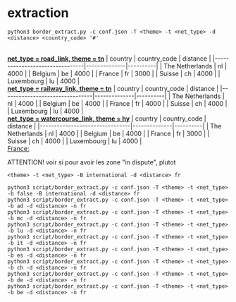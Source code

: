 # extraction
```
python3 border_extract.py -c conf.json -T <theme> -t <net_type> -d <distance> <country_code> '#'
```

<br>
<u><strong>net_type = road_link, theme = tn</strong></u>
| country                        | country_code | distance | 
|--------------------------------|--------------|----------|
| The Netherlands                | nl           | 4000     |
| Belgium                        | be           | 4000     |
| France                         | fr           | 3000     |
| Suisse                         | ch           | 4000     |
| Luxembourg                     | lu           | 4000     |

<br>
<u><strong>net_type = railway_link, theme = tn</strong></u>
| country                        | country_code | distance |
|--------------------------------|--------------|----------|
| The Netherlands                | nl           | 4000     |
| Belgium                        | be           | 4000     |
| France                         | fr           | 4000     |
| Suisse                         | ch           | 4000     |
| Luxembourg                     | lu           | 4000     |

<br>
<u><strong>net_type = watercourse_link, theme = hy</strong></u>
| country                        | country_code | distance |
|--------------------------------|--------------|----------|
| The Netherlands                | nl           | 4000     |
| Belgium                        | be           | 4000     |
| France                         | fr           | 3000     |
| Suisse                         | ch           | 4000     |
| Luxembourg                     | lu           | 4000     |

<br>
<u>France:</u>

ATTENTION!
voir si pour avoir les zone "in dispute", plutot 
```
<theme> -t <net_type> -B international -d <distance> fr
```

```
python3 script/border_extract.py -c conf.json -T <theme> -t <net_type> -b false -B international -d <distance> fr
python3 script/border_extract.py -c conf.json -T <theme> -t <net_type> -b ad -d <distance> -n fr
python3 script/border_extract.py -c conf.json -T <theme> -t <net_type> -b mc -d <distance> -n fr
python3 script/border_extract.py -c conf.json -T <theme> -t <net_type> -b lu -d <distance> -n fr
python3 script/border_extract.py -c conf.json -T <theme> -t <net_type> -b it -d <distance> -n fr
python3 script/border_extract.py -c conf.json -T <theme> -t <net_type> -b es -d <distance> -n fr
python3 script/border_extract.py -c conf.json -T <theme> -t <net_type> -b ch -d <distance> -n fr
python3 script/border_extract.py -c conf.json -T <theme> -t <net_type> -b de -d <distance> -n fr
python3 script/border_extract.py -c conf.json -T <theme> -t <net_type> -b be -d <distance> -n fr
```